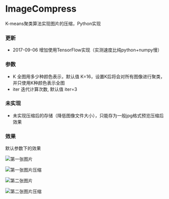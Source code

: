 # ImageCompress
K-means聚类算法实现图片的压缩，Python实现

### 更新
* 2017-09-06 增加使用TensorFlow实现（实测速度比纯python+numpy慢）

### 参数
* K 全图用多少种颜色表示，默认值 K=16，设置K后将会对所有图像进行聚类，并只使用K种颜色表示全图
* iter 迭代计算次数, 默认值 iter=3

### 未实现
* 未实现压缩后的存储（降低图像文件大小），只能存为一般jpg格式预览压缩后效果

### 效果
默认参数下的效果

![第一张图片](https://github.com/SherlockUnknowEn/ImageCompress/blob/master/a.jpg "第一张图片")

![第一张图片压缩](https://github.com/SherlockUnknowEn/ImageCompress/blob/master/compress_a.jpg "第一张图片压缩")

![第二张图片](https://github.com/SherlockUnknowEn/ImageCompress/blob/master/b.jpg "第二张图片")

![第二张图片压缩](https://github.com/SherlockUnknowEn/ImageCompress/blob/master/compress_b.jpg "第二张图片压缩")